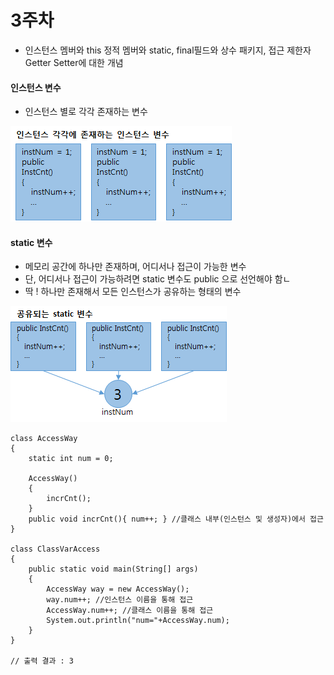 # 3주차

* 인스턴스 멤버와 this 정적 멤버와 static, final필드와 상수 패키지, 접근 제한자 Getter Setter에 대한 개념

#### 인스턴스 변수

* 인스턴스 별로 각각 존재하는 변수

![](/instance)

#### static 변수

* 메모리 공간에 하나만 존재하며, 어디서나 접근이 가능한 변수
* 단, 어디서나 접근이 가능하려면 static 변수도 public 으로 선언해야 함ㄴ
* 딱 ! 하나만 존재해서 모든 인스턴스가 공유하는 형태의 변수

![](/static)

```
class AccessWay
{
    static int num = 0;

    AccessWay()
    {
        incrCnt();
    }
    public void incrCnt(){ num++; } //클래스 내부(인스턴스 및 생성자)에서 접근
}

class ClassVarAccess
{
    public static void main(String[] args)
    {
        AccessWay way = new AccessWay();
        way.num++; //인스턴스 이름을 통해 접근
        AccessWay.num++; //클래스 이름을 통해 접근
        System.out.println("num="+AccessWay.num);
    }
}

// 출력 결과 : 3
```



